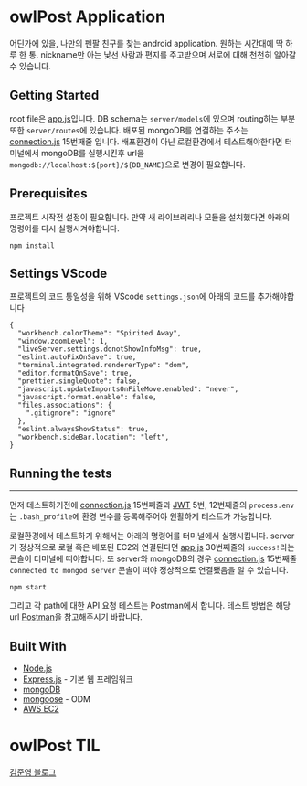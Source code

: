 # owlPost Application
어딘가에 있을, 나만의 펜팔 친구를 찾는 android application.
원하는 시간대에 딱 하루 한 통.
nickname만 아는 낯선 사람과 편지를 주고받으며 서로에 대해 천천히 알아갈 수 있습니다.

## Getting Started
root file은 [app.js](https://github.com/KimJunYoung1/owlPost-server/blob/dev/server/app.js)입니다.
DB schema는 `server/models`에 있으며 routing하는 부분 또한 `server/routes`에 있습니다.
배포된 mongoDB를 연결하는 주소는 [connection.js](https://github.com/KimJunYoung1/owlPost-server/blob/dev/server/models/connection.js) 15번째줄 입니다.
배포환경이 아닌 로컬환경에서 테스트해야한다면 터미널에서 mongoDB를 실행시킨후 url을 `mongodb://localhost:${port}/${DB_NAME}`으로 변경이 필요합니다.

## Prerequisites
프로젝트 시작전 설정이 필요합니다.
만약 새 라이브러리나 모듈을 설치했다면 아래의 명령어를 다시 실행시켜야합니다.
```
npm install
```
## Settings VScode
프로젝트의 코드 통일성을 위해 VScode `settings.json`에 아래의 코드를 추가해야합니다
```
{
  "workbench.colorTheme": "Spirited Away",
  "window.zoomLevel": 1,
  "liveServer.settings.donotShowInfoMsg": true,
  "eslint.autoFixOnSave": true,
  "terminal.integrated.rendererType": "dom",
  "editor.formatOnSave": true,
  "prettier.singleQuote": false,
  "javascript.updateImportsOnFileMove.enabled": "never",
  "javascript.format.enable": false,
  "files.associations": {
    ".gitignore": "ignore"
  },
  "eslint.alwaysShowStatus": true,
  "workbench.sideBar.location": "left",
}
```
## Running the tests
---
먼저 테스트하기전에 [connection.js](https://github.com/KimJunYoung1/owlPost-server/blob/dev/server/models/connection.js) 15번째줄과 [JWT](https://github.com/KimJunYoung1/owlPost-server/blob/dev/server/middleware/jwt.js) 5번, 12번째줄의 `process.env`는 `.bash_profile`에 환경 변수를 등록해주어야 원활하게 테스트가 가능합니다.

로컬환경에서 테스트하기 위해서는 아래의 명령어를 터미널에서 실행시킵니다.
server가 정상적으로 로컬 혹은 배포된 EC2와 연결된다면 [app.js](https://github.com/KimJunYoung1/owlPost-server/blob/dev/server/app.js) 30번째줄의 `success!`라는 콘솔이 터미널에 떠야합니다.
또 server와 mongoDB의 경우 [connection.js](https://github.com/KimJunYoung1/owlPost-server/blob/dev/server/models/connection.js) 15번째줄 `connected to mongod server` 콘솔이 떠야 정상적으로 연결됐음을 알 수 있습니다.
```
npm start
```
그리고 각 path에 대한 API 요청 테스트는 Postman에서 합니다.
테스트 방법은 해당 url [Postman](https://meetup.toast.com/posts/107)을 참고해주시기 바랍니다.

## Built With
- [Node.js](https://nodejs.org/ko/)
- [Express.js](https://expressjs.com/ko/) - 기본 웹 프레임워크
- [mongoDB](https://www.mongodb.com/)
- [mongoose](https://mongoosejs.com/) - ODM
- [AWS EC2](https://aws.amazon.com/ko/ec2/)

# owlPost TIL
[김준영 블로그](https://program-developer.tistory.com/category/Project/OwlPost)

